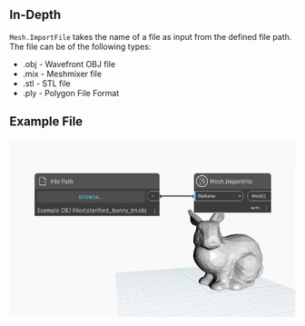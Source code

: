 ## In-Depth
`Mesh.ImportFile` takes the name of a file as input from the defined file path. The file can be of the following types:
- .obj - Wavefront OBJ file
- .mix - Meshmixer file
- .stl - STL file
- .ply - Polygon File Format

## Example File

![Example](./Autodesk.DesignScript.Geometry.Mesh.ImportFile_img.jpg)